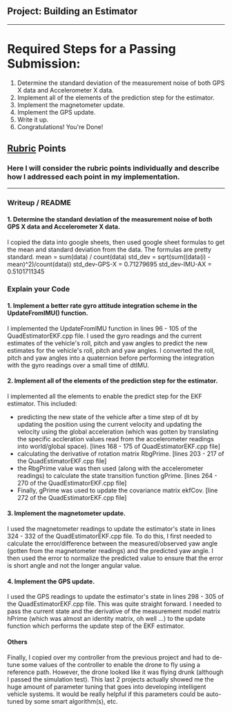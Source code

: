 ## Project: Building an Estimator

---

# Required Steps for a Passing Submission:
1. Determine the standard deviation of the measurement noise of both GPS X data and Accelerometer X data.
2. Implement all of the elements of the prediction step for the estimator.
3. Implement the magnetometer update.
4. Implement the GPS update.
5. Write it up.
6. Congratulations!  You're Done!

## [Rubric](https://review.udacity.com/#!/rubrics/1807/view) Points
### Here I will consider the rubric points individually and describe how I addressed each point in my implementation.  

---
### Writeup / README

#### 1. Determine the standard deviation of the measurement noise of both GPS X data and Accelerometer X data.

I copied the data into google sheets, then used google sheet formulas to get the mean and standard deviation from the data.
The formulas are pretty standard.
mean = sum(data) / count(data)
std_dev = sqrt(sum((data(i) - mean)^2)/count(data))
std_dev-GPS-X = 0.71279695
std_dev-IMU-AX = 0.5101711345

### Explain your Code

#### 1. Implement a better rate gyro attitude integration scheme in the UpdateFromIMU() function.
I implemented the UpdateFromIMU function in lines 96 - 105 of the QuadEstimatorEKF.cpp file.
I used the gyro readings and the current estimates of the vehicle's roll, pitch and yaw angles to predict the new estimates for the vehicle's roll, pitch and yaw angles.
I converted the roll, pitch and yaw angles into a quaternion before performing the integration with the gyro readings over a small time of dtIMU.


#### 2. Implement all of the elements of the prediction step for the estimator.
I implemented all the elements to enable the predict step for the EKF estimator.
This included:
- predicting the new state of the vehicle after a time step of dt by updating the position using the current velocity and updating the velocity using the global acceleration (which was gotten by translating the specific accleration values read from the accelerometer readings into world/global space). [lines 168 - 175 of QuadEstimatorEKF.cpp file]
- calculating the derivative of rotation matrix RbgPrime. [lines 203 - 217 of the QuadEstimatorEKF.cpp file]
- the RbgPrime value was then used (along with the accelerometer readings) to calculate the state transition function gPrime. [lines 264 - 270 of the QuadEstimatorEKF.cpp file]
- Finally, gPrime was used to update the covariance matrix ekfCov. [line 272 of the QuadEstimatorEKF.cpp file]


#### 3. Implement the magnetometer update.
I used the magnetometer readings to update the estimator's state in lines 324 - 332 of the QuadEstimatorEKF.cpp file.
To do this, I first needed to calculate the error/difference between the measured/observed yaw angle (gotten from the magnetometer readings) and the predicted yaw angle.
I then used the error to normalize the predicted value to ensure that the error is short angle and not the longer angular value.


#### 4. Implement the GPS update.
I used the GPS readings to update the estimator's state in lines 298 - 305 of the QuadEstimatorEKF.cpp file.
This was quite straight forward.
I needed to pass the current state and the derivative of the measurement model matrix hPrime (which was almost an identity matrix, oh well ...) to the update function which performs the update step of the EKF estimator.


#### Others
Finally, I copied over my controller from the previous project and had to de-tune some values of the controller to enable the drone to fly using a reference path.
However, the drone looked like it was flying drunk (although I passed the simulation test).
This last 2 projects actually showed me the huge amount of parameter tuning that goes into developing intelligent vehicle systems. It would be really helpful if this parameters could be auto-tuned by some smart algorithm(s), etc.